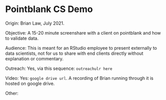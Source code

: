 # Pointblank CS Demo

Origin: Brian Law, July 2021. 

Objective: A 15-20 minute screenshare with a client on pointblank and how to validate data.

Audience: This is meant for an RStudio employee to present externally to data scientists, not for us to share with end clients directly without explanation or commentary.

Outreach: Yes, via this sequence: `outreachulr here`

Video: Yes: `google drive url`. A recording of Brian running through it is hosted on google drive.

Other:
